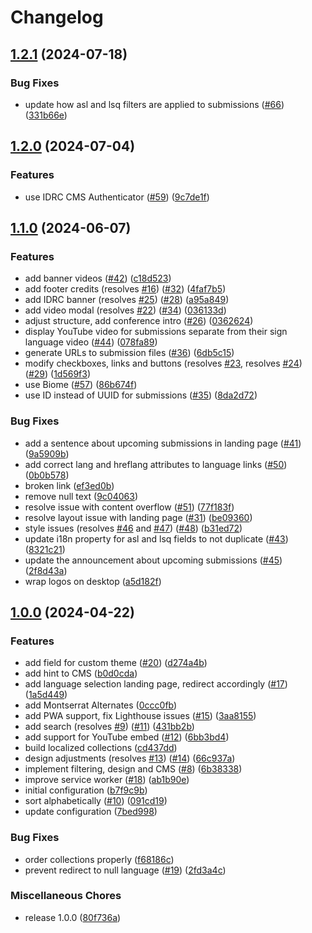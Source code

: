 # Changelog

## [1.2.1](https://github.com/inclusive-design/acaw-cama/compare/v1.2.0...v1.2.1) (2024-07-18)


### Bug Fixes

* update how asl and lsq filters are applied to submissions ([#66](https://github.com/inclusive-design/acaw-cama/issues/66)) ([331b66e](https://github.com/inclusive-design/acaw-cama/commit/331b66eef808814cadc4e5d695e7507ca48993a1))

## [1.2.0](https://github.com/inclusive-design/acaw-cama/compare/v1.1.0...v1.2.0) (2024-07-04)


### Features

* use IDRC CMS Authenticator ([#59](https://github.com/inclusive-design/acaw-cama/issues/59)) ([9c7de1f](https://github.com/inclusive-design/acaw-cama/commit/9c7de1f22642be7254db7d85c4bcaa81a891b34d))

## [1.1.0](https://github.com/inclusive-design/acaw-cama/compare/v1.0.0...v1.1.0) (2024-06-07)


### Features

* add banner videos ([#42](https://github.com/inclusive-design/acaw-cama/issues/42)) ([c18d523](https://github.com/inclusive-design/acaw-cama/commit/c18d5233b2786f7d15992c0b96c7758cb6288ef2))
* add footer credits (resolves [#16](https://github.com/inclusive-design/acaw-cama/issues/16)) ([#32](https://github.com/inclusive-design/acaw-cama/issues/32)) ([4faf7b5](https://github.com/inclusive-design/acaw-cama/commit/4faf7b5d687905ff33520c71dc32160ff7df0112))
* add IDRC banner (resolves [#25](https://github.com/inclusive-design/acaw-cama/issues/25)) ([#28](https://github.com/inclusive-design/acaw-cama/issues/28)) ([a95a849](https://github.com/inclusive-design/acaw-cama/commit/a95a849fdc50bd1c7668d92c59ef4d038d79bad2))
* add video modal (resolves [#22](https://github.com/inclusive-design/acaw-cama/issues/22)) ([#34](https://github.com/inclusive-design/acaw-cama/issues/34)) ([036133d](https://github.com/inclusive-design/acaw-cama/commit/036133d276d109b37bc1dff9cc03b548656d6b97))
* adjust structure, add conference intro ([#26](https://github.com/inclusive-design/acaw-cama/issues/26)) ([0362624](https://github.com/inclusive-design/acaw-cama/commit/0362624cc1c8115130323ba3f663a9df9c903104))
* display YouTube video for submissions separate from their sign language video ([#44](https://github.com/inclusive-design/acaw-cama/issues/44)) ([078fa89](https://github.com/inclusive-design/acaw-cama/commit/078fa89cb7f4683a7c41a378fb31d21a37a08cbd))
* generate URLs to submission files ([#36](https://github.com/inclusive-design/acaw-cama/issues/36)) ([6db5c15](https://github.com/inclusive-design/acaw-cama/commit/6db5c1582a6d74c58216b7e882389cdb9cf40abc))
* modify checkboxes, links and buttons (resolves [#23](https://github.com/inclusive-design/acaw-cama/issues/23), resolves [#24](https://github.com/inclusive-design/acaw-cama/issues/24)) ([#29](https://github.com/inclusive-design/acaw-cama/issues/29)) ([1d569f3](https://github.com/inclusive-design/acaw-cama/commit/1d569f3fb8f031c3f702f59d8164e0fa1f5bb20c))
* use Biome ([#57](https://github.com/inclusive-design/acaw-cama/issues/57)) ([86b674f](https://github.com/inclusive-design/acaw-cama/commit/86b674f8339fdb80322c5080cb010abcdbb6da3c))
* use ID instead of UUID for submissions ([#35](https://github.com/inclusive-design/acaw-cama/issues/35)) ([8da2d72](https://github.com/inclusive-design/acaw-cama/commit/8da2d727659cd4b72f372e6a60f725ff90eb4033))


### Bug Fixes

* add a sentence about upcoming submissions in landing page ([#41](https://github.com/inclusive-design/acaw-cama/issues/41)) ([9a5909b](https://github.com/inclusive-design/acaw-cama/commit/9a5909b3be1fdc8b4cc5ebf85a1c9c257b89b579))
* add correct lang and hreflang attributes to language links ([#50](https://github.com/inclusive-design/acaw-cama/issues/50)) ([0b0b578](https://github.com/inclusive-design/acaw-cama/commit/0b0b578e78b15bc979b08c89181262ee922b640e))
* broken link ([ef3ed0b](https://github.com/inclusive-design/acaw-cama/commit/ef3ed0b467cdf55cc1d8f6a3c6e4b58c39b9bb4d))
* remove null text ([9c04063](https://github.com/inclusive-design/acaw-cama/commit/9c040636e4fc046c60fadfe18fbc5a2fc5df2900))
* resolve issue with content overflow ([#51](https://github.com/inclusive-design/acaw-cama/issues/51)) ([77f183f](https://github.com/inclusive-design/acaw-cama/commit/77f183fe78ef67039e4d92202cd9700d99cb9b32))
* resolve layout issue with landing page ([#31](https://github.com/inclusive-design/acaw-cama/issues/31)) ([be09360](https://github.com/inclusive-design/acaw-cama/commit/be0936009f6904e1d37d1e8e65ac53c1a921cb90))
* style issues (resolves [#46](https://github.com/inclusive-design/acaw-cama/issues/46) and [#47](https://github.com/inclusive-design/acaw-cama/issues/47)) ([#48](https://github.com/inclusive-design/acaw-cama/issues/48)) ([b31ed72](https://github.com/inclusive-design/acaw-cama/commit/b31ed7298f94c8989b629308f3cb593e32b9b5da))
* update i18n property for asl and lsq fields to not duplicate ([#43](https://github.com/inclusive-design/acaw-cama/issues/43)) ([8321c21](https://github.com/inclusive-design/acaw-cama/commit/8321c21e502385e4ce5d5bd451c03afd0513567d))
* update the announcement about upcoming submissions ([#45](https://github.com/inclusive-design/acaw-cama/issues/45)) ([2f8d43a](https://github.com/inclusive-design/acaw-cama/commit/2f8d43ad195ec8604e7b19e49edf6db698b750a3))
* wrap logos on desktop ([a5d182f](https://github.com/inclusive-design/acaw-cama/commit/a5d182f8840da2b5de892a5fb6f5a9f128bc801f))

## [1.0.0](https://github.com/inclusive-design/acaw-cama/compare/v0.0.1...v1.0.0) (2024-04-22)


### Features

* add field for custom theme ([#20](https://github.com/inclusive-design/acaw-cama/issues/20)) ([d274a4b](https://github.com/inclusive-design/acaw-cama/commit/d274a4b2636f2204cd2ef2412c611f6374457992))
* add hint to CMS ([b0d0cda](https://github.com/inclusive-design/acaw-cama/commit/b0d0cda2d9b8e9be99e29ae3f3addceedcea6602))
* add language selection landing page, redirect accordingly ([#17](https://github.com/inclusive-design/acaw-cama/issues/17)) ([1a5d449](https://github.com/inclusive-design/acaw-cama/commit/1a5d4494ea1344d32dea13fac1cec27d01d8faa3))
* add Montserrat Alternates ([0ccc0fb](https://github.com/inclusive-design/acaw-cama/commit/0ccc0fb8b18d6926b12c9920fb6c3b6f4aa112df))
* add PWA support, fix Lighthouse issues ([#15](https://github.com/inclusive-design/acaw-cama/issues/15)) ([3aa8155](https://github.com/inclusive-design/acaw-cama/commit/3aa81553fb2459661e59d35bb379f3349b72b1e1))
* add search (resolves [#9](https://github.com/inclusive-design/acaw-cama/issues/9)) ([#11](https://github.com/inclusive-design/acaw-cama/issues/11)) ([431bb2b](https://github.com/inclusive-design/acaw-cama/commit/431bb2b21803ed73acdd6e2951f6960f8934a571))
* add support for YouTube embed ([#12](https://github.com/inclusive-design/acaw-cama/issues/12)) ([6bb3bd4](https://github.com/inclusive-design/acaw-cama/commit/6bb3bd402aadf82a2291d8d2540ac0e3b594557d))
* build localized collections ([cd437dd](https://github.com/inclusive-design/acaw-cama/commit/cd437ddd5968f820e216c7701c7eec63b53fab45))
* design adjustments (resolves [#13](https://github.com/inclusive-design/acaw-cama/issues/13)) ([#14](https://github.com/inclusive-design/acaw-cama/issues/14)) ([66c937a](https://github.com/inclusive-design/acaw-cama/commit/66c937ac7a36c631ba6868bcf8f1d8137998181a))
* implement filtering, design and CMS ([#8](https://github.com/inclusive-design/acaw-cama/issues/8)) ([6b38338](https://github.com/inclusive-design/acaw-cama/commit/6b38338abf57463a139f9ef84c3ed299b69e646d))
* improve service worker ([#18](https://github.com/inclusive-design/acaw-cama/issues/18)) ([ab1b90e](https://github.com/inclusive-design/acaw-cama/commit/ab1b90e02166807b997a981a96e534e41703c0df))
* initial configuration ([b7f9c9b](https://github.com/inclusive-design/acaw-cama/commit/b7f9c9bd73ee212d47d49f745d7f1de087ee8dc6))
* sort alphabetically ([#10](https://github.com/inclusive-design/acaw-cama/issues/10)) ([091cd19](https://github.com/inclusive-design/acaw-cama/commit/091cd1973ce0d846fd6cafb73cda68416236556d))
* update configuration ([7bed998](https://github.com/inclusive-design/acaw-cama/commit/7bed9985a085422a442b6fb7e6bab36afe445614))


### Bug Fixes

* order collections properly ([f68186c](https://github.com/inclusive-design/acaw-cama/commit/f68186cc68da0152a047a1c7b2b83f595e84c2e7))
* prevent redirect to null language ([#19](https://github.com/inclusive-design/acaw-cama/issues/19)) ([2fd3a4c](https://github.com/inclusive-design/acaw-cama/commit/2fd3a4c76fbfda00dc33dee94c90bdc5483e3d5c))


### Miscellaneous Chores

* release 1.0.0 ([80f736a](https://github.com/inclusive-design/acaw-cama/commit/80f736aba3ded27f4b4da7b4785c793404203448))
